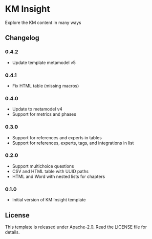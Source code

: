 # KM Insight

Explore the KM content in many ways

## Changelog

### 0.4.2

- Update template metamodel v5

### 0.4.1

- Fix HTML table (missing macros)

### 0.4.0

- Update to metamodel v4
- Support for metrics and phases

### 0.3.0

- Support for references and experts in tables
- Support for references, experts, tags, and integrations in list

### 0.2.0

- Support multichoice questions
- CSV and HTML table with UUID paths
- HTML and Word with nested lists for chapters

### 0.1.0

- Initial version of KM Insight template

## License

This template is released under Apache-2.0. Read the LICENSE file for details.
